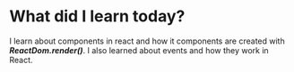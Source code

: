 # What did I learn today?

I learn about components in react and how it components are created with **_ReactDom.render()_**. I also learned about events and how they work in React.
